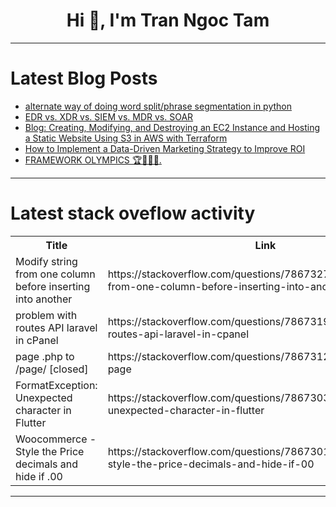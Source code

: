 <h1 align="center">Hi 👋, I'm Tran Ngoc Tam</h1>

---

# Latest Blog Posts 
<!-- BLOG-POST-LIST:START -->
- [alternate way of doing word split/phrase segmentation in python](https://dev.to/alexey_27/alternate-way-of-doing-word-splitphrase-segmentation-in-python-pj1)
- [EDR vs. XDR vs. SIEM vs. MDR vs. SOAR](https://dev.to/sachindra149/edr-vs-xdr-vs-siem-vs-mdr-vs-soar-2blp)
- [Blog: Creating, Modifying, and Destroying an EC2 Instance and Hosting a Static Website Using S3 in AWS with Terraform](https://dev.to/jeshlin_pv_1628a63168e90/blog-creating-modifying-and-destroying-an-ec2-instance-and-hosting-a-static-website-using-s3-in-aws-with-terraform-11md)
- [How to Implement a Data-Driven Marketing Strategy to Improve ROI](https://dev.to/mlpds011/how-to-implement-a-data-driven-marketing-strategy-to-improve-roi-45k9)
- [FRAMEWORK OLYMPICS 🏆🤸‍♀️🏅.](https://dev.to/mince/framework-olympics--1g7b)
<!-- BLOG-POST-LIST:END -->

---

# Latest stack oveflow activity
<table>
  <tr><th>Title</th><th>Link</th></tr>
  <!-- STACKOVERFLOW:START --><tr><td>Modify string from one column before inserting into another</td><td>https://stackoverflow.com/questions/78673278/modify-string-from-one-column-before-inserting-into-another</td></tr><tr><td>problem with routes API laravel in cPanel</td><td>https://stackoverflow.com/questions/78673191/problem-with-routes-api-laravel-in-cpanel</td></tr><tr><td>page .php to /page/ [closed]</td><td>https://stackoverflow.com/questions/78673123/page-php-to-page</td></tr><tr><td>FormatException: Unexpected character in Flutter</td><td>https://stackoverflow.com/questions/78673038/formatexception-unexpected-character-in-flutter</td></tr><tr><td>Woocommerce - Style the Price decimals and hide if .00</td><td>https://stackoverflow.com/questions/78673011/woocommerce-style-the-price-decimals-and-hide-if-00</td></tr><!-- STACKOVERFLOW:END -->
</table>

---


